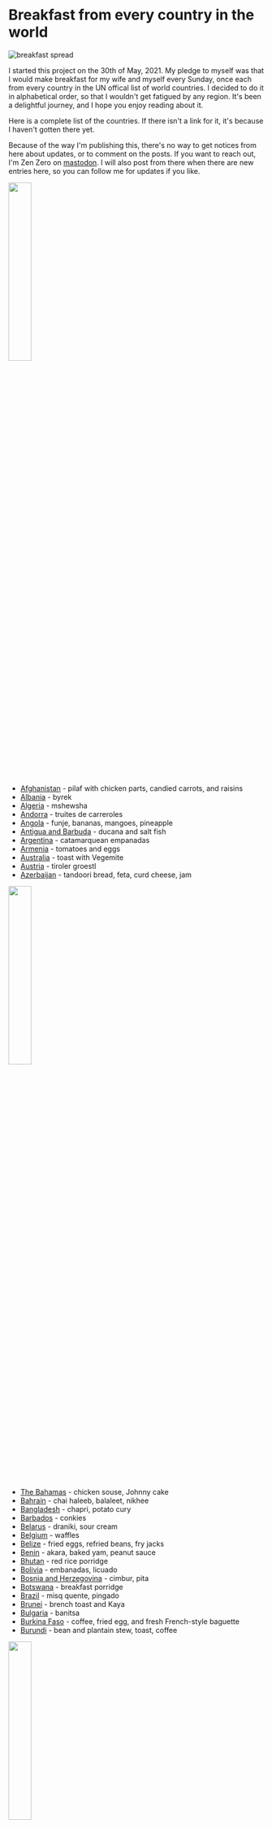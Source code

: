 # Breakfast from every country in the world

![breakfast spread](images/spread.jpeg)

I started this project on the 30th of May, 2021. My pledge to myself
was that I would make breakfast for my wife and myself every Sunday,
once each from every country in the UN offical list of world
countries. I decided to do it in alphabetical order, so that I
wouldn't get fatigued by any region. It's been a delightful journey,
and I hope you enjoy reading about it.

Here is a complete list of the countries. If there isn't a link for
it, it's because I haven't gotten there yet.

Because of the way I'm publishing this, there's no way to get notices
from here about updates, or to comment on the posts. If you want to
reach out, I'm Zen Zero on [mastodon](https://sfba.social/@xvf17).  I
will also post from there when there are new entries here, so you can
follow me for updates if you like.

<img src="a/images/albania.jpeg" height="30%" width="30%">

* [Afghanistan](a/afghanistan.md) - pilaf with chicken parts, candied carrots, and
raisins
* [Albania](a/albania.md) - byrek
* [Algeria](a/algeria.md) - mshewsha
* [Andorra](a/andorra.md) - truites de carreroles
* [Angola](a/angola.md) - funje, bananas, mangoes, pineapple
* [Antigua and Barbuda](a/antigua_and_barbuda.md) - ducana and salt fish
* [Argentina](a/argentina.md) - catamarquean empanadas
* [Armenia](a/armenia.md) - tomatoes and eggs
* [Australia](a/australia.md) - toast with Vegemite
* [Austria](a/austria.md) - tiroler groestl
* [Azerbaijan](a/azerbeijan.md) - tandoori bread, feta, curd cheese, jam

<img src="b/images/belgium.jpeg" width="30%" height="30%">

* [The Bahamas](b/bahamas.md) - chicken souse, Johnny cake
* [Bahrain](b/bahrain.md) - chai haleeb, balaleet, nikhee
* [Bangladesh](b/bangladesh.md) - chapri, potato cury
* [Barbados](b/barbados.md) - conkies
* [Belarus](b/belarus.md) - draniki, sour cream
* [Belgium](b/belgium.md) - waffles
* [Belize](b/belize.md) - fried eggs, refried beans, fry jacks
* [Benin](b/benin.md) - akara, baked yam, peanut sauce
* [Bhutan](b/bhutan.md) - red rice porridge
* [Bolivia](b/bolivia.md) - embanadas, licuado
* [Bosnia and Herzegovina](b/bosnia.md) - cimbur, pita
* [Botswana](b/botswana.md) - breakfast porridge
* [Brazil](b/brazil.md) - misq quente, pingado
* [Brunei](b/brunei.md) - brench toast and Kaya
* [Bulgaria](b/bulgaria.md) - banitsa
* [Burkina Faso](b/burkina_faso.md) - coffee, fried egg, and fresh French-style baguette
* [Burundi](b/burundi.md) - bean and plantain stew, toast, coffee

<img src="c/images/cambodia.jpeg" width="30%" height="30%">

* [Cabo Verde](c/cabo_verde.md) - cachupa guisado
* [Cambodia](c/cambodia.md) - bai sach chrouk
* [Cameroon](c/cameroon.md) - puff puffs
* [Canada](c/canada.md) - bacon, eggs over easy, and hash browns
* [Central African Republic](c/car.md) - chichinga beef kebab
* [Chad](c/chad.md) - La bouillie
* [Chile](c/chile.md) - ulpo, toast, coffee
* [China](c/china.md) - red bean paste steamed buns
* [Colombia](c/colombia.md) - Changua
* [Comoros](c/comoros.md) - mkatra foutra
* [Congo, Democratic Republic of the](c/droc.md) - maize porridge, coffee and bread
* [Congo, Republic of the](c/roc.md) - beignets
* [Costa Rica](c/costa_rica.md) - choreadas, coffee, gallo pinto, lizano sauce
* [Côte d’Ivoire](c/cote_divoire.md) - Attiéké (aka Garba) w/ roast chicken
* [Croatia](c/croatia.md) - Burek
* [Cuba](c/cuba.md) - Coffee, fruit (plantain, mango), pan de gloria
* [Cyprus](c/cyprus.md) - prozymi bread, fried eggs, halloumi, speck
* [Czech Republic](c/czech.md) - smaženice with veka bread

<img src="d/images/denmark.jpeg" width="30%" height="30%">

* [Denmark](d/denmark.md) - Rundstykker with havarti, jam, and coffee
* [Djibouti](d/djibouti.md) - lahoh with coffee, oodkac
* [Dominica](d/dominica.md) - Arepa Salada
* [Dominican Republic](d/dominican_republic.md) - los tres golpes

<img src="e/images/estonia.jpeg" width="30%" height="30%">

* [East Timor](e/east_timor.md) (Timor-Leste) - kape at pandesal
* [Ecuador](e/ecuador.md) - humitas
* [Egypt](e/egypt.md) - foul and falafel
* [El Salvador](e/el_salvador.md) - casamiento
* [Equatorial Guinea](e/equatorial_guinea.md) - akwadu
* [Eritrea](e/eritrea.md) - shaman ful with fried egg
* [Estonia](e/estonia.md) - Kama
* [Eswatini](e/eswatini.md) - Sishwala
* [Ethiopia](e/ethiopia.md) - firfir and njera

<img src="f/images/finland.jpeg" width="30%" height="30%">

* [Fiji](f/fiji.md) - babakao
* [Finland](f/finland.md) - karjalan pies
* [France](f/france.md) - hot chocolate w/ brioche

<img src="g/images/gabon.jpeg" width="30%" height="30%">

* [Gabon](g/gabon.md) - coupé-coupé
* [The Gambia](g/gambia.md) - Chura Gerte
* [Georgia](g/georgia.md) - Chirbuli
* [Germany](g/germany.md) - Potato Omelet with toast and jam
* [Ghana](g/ghana.md) - waakye with hard boiled eggs
* [Greece](g/greece.md) - Sfakianoputa
* [Grenada](g/grenada.md) - oat coconut bake, cocoa ball tea, fried plantains
* [Guatemala](g/guatemala.md) - black beans, fried plantain slices, fresh cheese, eggs, tortillas
* [Guinea](g/guinea.md) - beignet de poisson
* [Guinea-Bissau](g/guinea_bissau.md) - chakery
* [Guyana](g/guyana.md) - rock buns

<img src="h/images/hungary.jpeg" width="30%" height="30%">

* [Haiti](h/haiti.md) - Labouyi Bannann
* [Honduras](h/honduras.md) - Baleadas
* [Hungary](h/hungary.md) - Búbos rántotta

<img src="i/images/iceland.jpeg" width="30%" height="30%">

* [Iceland](i/iceland.md) - Pönnukökur
* [India](i/india.md) - Aloo Paratha
* [Indonesia](i/indonesia.md) - Bubur ayam with peanut sauce
* [Iran](i/iran.md) - sangak, feta, chai, omelet
* [Iraq](i/iraq.md) - Bigilla and Khubz
* [Ireland](i/ireland.md) - Full Irish Breakfast
* [Israel](i/israel.md) - shakshuka
* [Italy](i/italy.md) - necci

<img src="j/images/japan.jpeg" width="30%" height="30%">

* [Jamaica](j/jamaica.md) - porridge
* [Japan](j/japan.md) - traditional Japanese breakfast
* [Jordan](j/jordan.md) - foul mudummas, shrak, halawa

<img src="k/images/kazakhstan.jpeg" width="30%" height="30%">

* [Kazakhstan](k/kazakhstan.md) - baursaki
* [Kenya](k/kenya.md) - cr&ecirc;pes
* [Kiribati](k/kiribati.md) - milk rice
* [Korea, North](k/north_korea.md) - corn congee
* [Korea, South](k/south_korea.md) - street toast
* [Kosovo](k/kosovo.md) - llokuma
* [Kuwait](k/kuwait.md) - balaleet
* [Kyrgyzstan](k/kyrgyzstan.md) - blini

<img src="l/images/laos.jpeg" width="30%" height="30%">

* [Laos](l/laos.md) - khao jee
* [Latvia](l/latvia.md) - apple pancakes
* [Lebanon](l/lebanon.md) - fattet hummus and eggs
* [Lesotho](l/lesotho.md) - makoenva
* [Liberia](l/liberia.md) - moni kalama
* [Libya](l/libya.md) - asida
* [Liechtenstein](l/liechtenstein.md) - tatsch
* [Lithuania](l/lithuania.md) - bundukies
* [Luxembourg](l/luxembourg.md) - gebeeseschmier

<img src="m/images/malaysia.jpeg" width="30%" height="30%">

* [Madagascar](m/madagascar.md) - mofo baolina
* [Malawi](m/malawi.md) - futali
* [Malaysia](m/malaysia.md) - nasi lemak, sambal, fried peanuts, chicken rendang
* [Maldives](m/maldives.md) - mas huni, chapati
* [Mali](m/mali.md) - maasa
* [Malta](m/malta.md) - pastizzi
* [Marshall Islands](m/marshall_islands.md) - Donat
* [Mauritania](m/mauritania.md) - mbourou wetay
* [Mauritius](m/mauritius.md) - egg rougaille with roti
* [Mexico](m/mexico.md) - machaca
* [Micronesia, Federated States of](m/micronesia.md) - uht sukusuk
* [Moldova](m/moldova.md) - bra&#770;nzoaice
* [Monaco](m/monaco.md) - croissants, bread, cheese, ham, eggs, coffee
* [Mongolia](m/mongolia.md) - milk tea, boortsorg, urum
* [Montenegro](m/montenegro.md) - ka&#774;amak
* [Morocco](m/morocco.md) - beghrir, mint tea
* [Mozambique](m/mozambique.md) - sandes de queijo
* [Myanmar](m/myanmar.md) - Burmese egg curry

<img src="n/images/nicaragua.jpeg" width="30%" height="30%">

* [Namibia](n/namibia.md) - kapana
* [Nauru](n/nauru.md) - fish and root vegetables
* [Nepal](n/nepal.md) - dahi-chiura
* [Netherlands](n/netherlands.md) - uitsmijter
* [New Zealand](n/new_zealand.md) - spaghetti on toast
* [New Zealand](n/new_zealand_2.md) - Weet-Bix
* [Nicaragua](n/nicaragua.md) - desayuno tipico
* [Niger](n/niger.md) - millet porridge
* [Nigeria](n/nigeria.md) - instant noodles and egg
* [North Macedonia](n/north_macedonia.md) - zelnik
* [Norway](n/norway.md) - Laks og Egger&oslash;re

<img src="o/images/oman.jpeg" width="30%" height="30%">

* [Oman](o/oman.md) - regag with honey

<img src="p/images/pakistan.jpeg" width="30%" height="30%">

* [Pakistan](p/pakistan.md) - halwa puri
* [Palau](p/palau.md) - fish and rice
* [Palestine](p/palestine.md) - fatayer
* [Panama](p/panama.md) - arepas
* [Papua New Guinea](p/papua_new_guinea.md) - kaukau
* [Paraguay](p/paraguay.md) - sopa paraguaya
* [Peru](p/peru.md) - butifarra sandwich
* [Philippines](p/philippines.md) - totang giniling
* [Poland](p/poland.md) - potato bread and farmer's cheese
* [Portugal](p/portugal.md) - tosta mista

<img src="q/images/qatar.jpeg" width="30%" height="30%">

* [Qatar](q/qatar.md) - thareed

<img src="r/images/romania.jpeg" width="30%" height="30%">

* [Romania](r/romania.md) - eggs, sazusca, bread, polenta, cheese
* [Russia](r/russia.md) - syrniki
* [Rwanda](r/rwanda.md) - ibiharage with fried plantains

<img src="s/images/sweden.jpeg" width="30%" height="30%">

* [Saint Kitts and Nevis](s/saint_kitts_and_nevis.md) - plantain porridge
* [Saint Lucia](s/saint_lucia.md) - bakes
* [Saint Vincent and the Grenadines](s/saint_vincent.md) - accra
* [Samoa](s/samoa.md) - panipopo
* [San Marino](s/san_marino.md) - piadina
* [S&atilde;o Tom&eacute; and Principe](s/sao_tome.md) - cuscuz
* [Saudi Arabia](s/saudi_arabia.md) - za'atar bread
* [Senegal](s/senegal.md) - ndambe
* [Serbia](s/serbia.md) - sirnica
* [Seychelles](s/seychelles.md) - chicken curry
* [Sierra Leone](s/sierra_leone.md) - jalloff rice
* [Singapore](s/singapore.md) - soft cooked eggs
* [Slovakia](s/slovakia.md) - kolaches
* [Slovenia](s/slovenia.md) - pohorje omelet
* [Solomon Islands](s/solomon_islands.md) - coconut tuna curry
* [Somalia](s/somalia.md) - malawah
* [South Africa](s/south_africa.md) - rusks
* [Spain](s/spain.md) - tortilla
* [Sri Lanka](s/sri_lanka.md) - curry
* [Sudan](s/sudan.md) - Ful Medames with kisra
* [Sudan, South](s/south_sudan.md) - asia
* [Suriname](s/suriname.md) - teloh
* [Sweden](s/sweden.md) - lemon pancakes
* [Switzerland](s/switzerland.md) - rosti
* [Syria](s/syria.md) - mamounia

<img src="t/images/taiwan.jpeg" width="30%" height="30%">

* [Taiwan](t/taiwan.md) - Dou Jiang, Cong You Bing with fried egg
* [Tajikistan](t/tajikistan.md) - manti
* [Tanzania](t/tanzania.md) - ugali and beans
* [Thailand](t/thailand.md) - jok
* [Togo](t/togo.md) - ablo
* [Tonga](t/tonga.md) - faikakai
* [Trinidad and Tobago](t/trinidad_and_tobago.md) - doubles
* [Tunisia](t/tunisia.md) - mlawi with halwa
* [Turkey](t/turkey.md) - menemen
* [Turkmenistan](t/turkmenistan.md) - batyrma
* [Tuvalu](t/tuvalu.md) - coconut pancakes

<img src="u/images/united_kingdom.jpeg" width="30%" height="30%">

* [Uganda](u/uganda.md) - rolex
* [Ukraine](u/ukraine.md) - deruny
* [United Arab Emirates](u/united_arab_emirates.md) - dango and khameer
* [United Kingdom](u/united_kingdom.md) - full English breakfast
* [United States](u/united_states.md) - biscuits and gravy
* [Uruguay](u/uruguay.md) - borla de fraile
* [Uzbekistan](u/uzbekistan.md) - chak chak

<img src="v/images/vatican_city.jpeg" width="30%" height="30%">

* [Vanuatu](v/vanuatu.md) - laplap
* [Vatican City](v/vatican_city.md) - maritozzi
* [Venezuela](v/venezuela.md) - cachitos de hamon
* [Vietnam](v/vietnam.md) - banh mi

<img src="y/images/yemen.jpeg" width="30%" height="30%">

* [Yemen](y/yemen.md) - jachnun

* Zambia - samp
* Zimbabwe - chimodho and peanut butter porridge
